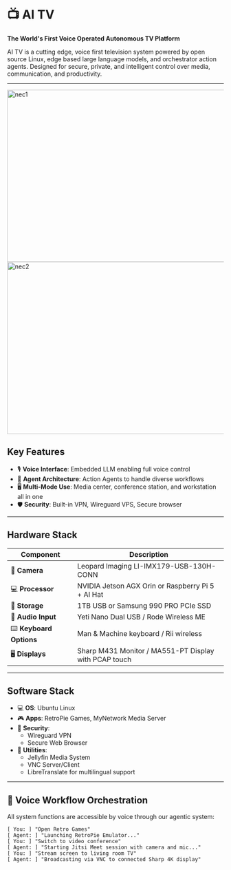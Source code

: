 # 📺 AI TV  
**The World's First Voice Operated Autonomous TV Platform**

AI TV is a cutting edge, voice first television system powered by open source Linux, edge based large language models, and orchestrator action agents. Designed for secure, private, and intelligent control over media, communication, and productivity.

---
<img width="800" height="400" alt="nec1" src="https://github.com/user-attachments/assets/8bf0feb4-616b-48e6-b33e-157b502dde6c" />
<img width="800" height="400" alt="nec2" src="https://github.com/user-attachments/assets/3b2c9893-8847-40ab-a519-5533d6376a10" />


## Key Features

- 🎙️ **Voice Interface**: Embedded LLM enabling full voice control
- 🧩 **Agent Architecture**: Action Agents to handle diverse workflows
- 🖥️ **Multi-Mode Use**: Media center, conference station, and workstation all in one
- 🛡️ **Security**: Built-in VPN, Wireguard VPS, Secure browser

---

## Hardware Stack

| Component                          | Description                                           |
|-----------------------------------|------------------------------------------------------- |
| 🎥 **Camera**                     | Leopard Imaging LI-IMX179-USB-130H-CONN                |
| 💻 **Processor**                  | NVIDIA Jetson AGX Orin or Raspberry Pi 5 + AI Hat      |
| 💽 **Storage**                    | 1TB USB or Samsung 990 PRO PCIe SSD                    |
| 🎤 **Audio Input**                | Yeti Nano Dual USB / Rode Wireless ME                  |
| ⌨️ **Keyboard Options**           | Man & Machine keyboard / Rii wireless                  |
| 🖥️ **Displays**                   | Sharp M431 Monitor / MA551-PT Display with PCAP touch  |

---

## Software Stack

- 💻 **OS**: Ubuntu Linux
- 🎮 **Apps**: RetroPie Games, MyNetwork Media Server
- 🔐 **Security**:
  - Wireguard VPN
  - Secure Web Browser
- 🔧 **Utilities**:
  - Jellyfin Media System
  - VNC Server/Client
  - LibreTranslate for multilingual support

---

## 🔄 Voice Workflow Orchestration

All system functions are accessible by voice through our agentic system:

```plaintext
[ You: ] "Open Retro Games"  
[ Agent: ] "Launching RetroPie Emulator..."  
[ You: ] "Switch to video conference"  
[ Agent: ] "Starting Jitsi Meet session with camera and mic..."  
[ You: ] "Stream screen to living room TV"  
[ Agent: ] "Broadcasting via VNC to connected Sharp 4K display"

